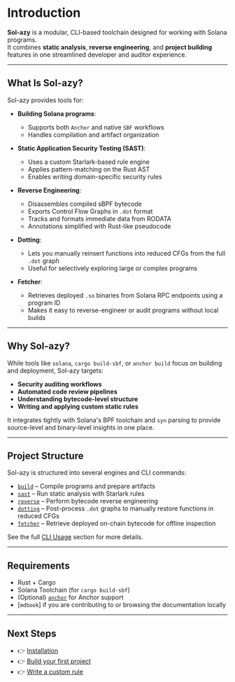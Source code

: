 # Introduction

**Sol-azy** is a modular, CLI-based toolchain designed for working with Solana programs.  
It combines **static analysis**, **reverse engineering**, and **project building** features in one streamlined developer and auditor experience.

---

## What Is Sol-azy?

Sol-azy provides tools for:

- **Building Solana programs**:
  - Supports both `Anchor` and native `SBF` workflows
  - Handles compilation and artifact organization

- **Static Application Security Testing (SAST)**:
  - Uses a custom Starlark-based rule engine
  - Applies pattern-matching on the Rust AST
  - Enables writing domain-specific security rules

- **Reverse Engineering**:
  - Disassembles compiled sBPF bytecode
  - Exports Control Flow Graphs in `.dot` format
  - Tracks and formats immediate data from RODATA
  - Annotations simplified with Rust-like pseudocode

- **Dotting**:
  - Lets you manually reinsert functions into reduced CFGs from the full `.dot` graph
  - Useful for selectively exploring large or complex programs

- **Fetcher**:
  - Retrieves deployed `.so` binaries from Solana RPC endpoints using a program ID
  - Makes it easy to reverse-engineer or audit programs without local builds


---

## Why Sol-azy?

While tools like `solana`, `cargo build-sbf`, or `anchor build` focus on building and deployment, Sol-azy targets:

- **Security auditing workflows**
- **Automated code review pipelines**
- **Understanding bytecode-level structure**
- **Writing and applying custom static rules**

It integrates tightly with Solana's BPF toolchain and `syn` parsing to provide source-level and binary-level insights in one place.

---

## Project Structure

Sol-azy is structured into several engines and CLI commands:

* [`build`](cli/build.md) – Compile programs and prepare artifacts
* [`sast`](cli/sast.md) – Run static analysis with Starlark rules
* [`reverse`](cli/reverse.md) – Perform bytecode reverse engineering
* [`dotting`](reverse/dotting.md) – Post-process `.dot` graphs to manually restore functions in reduced CFGs
* [`fetcher`](cli/fetcher.md) – Retrieve deployed on-chain bytecode for offline inspection

See the full [CLI Usage](cli_usage.md) section for more details.

---

## Requirements

- Rust + Cargo
- Solana Toolchain (for `cargo build-sbf`)
- (Optional) [`anchor`](https://www.anchor-lang.com/) for Anchor support
- [`mdbook`] if you are contributing to or browsing the documentation locally

---

## Next Steps

- 👉 [Installation](installation.md)
- 👉 [Build your first project](cli/build.md)
- 👉 [Write a custom rule](rules/format.md)

